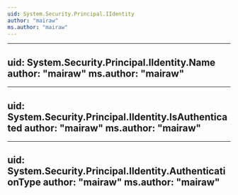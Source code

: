 ```yaml
---
uid: System.Security.Principal.IIdentity
author: "mairaw"
ms.author: "mairaw"
---
```


---
uid: System.Security.Principal.IIdentity.Name
author: "mairaw"
ms.author: "mairaw"
---

---
uid: System.Security.Principal.IIdentity.IsAuthenticated
author: "mairaw"
ms.author: "mairaw"
---

---
uid: System.Security.Principal.IIdentity.AuthenticationType
author: "mairaw"
ms.author: "mairaw"
---
